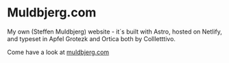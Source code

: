# Muldbjerg.com

My own (Steffen Muldbjerg) website - it´s built with Astro, hosted on Netlify, and typeset in Apfel Grotezk and Ortica both by Collletttivo.

Come have a look at [muldbjerg.com](https://muldbjerg.com)
